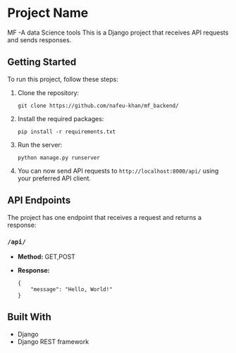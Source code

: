 

# Project Name
MF -A data Science tools 
This is a Django project that receives API requests and sends responses.

## Getting Started

To run this project, follow these steps:

1. Clone the repository:
   ```
   git clone https://github.com/nafeu-khan/mf_backend/
   ```
2. Install the required packages:
   ```
   pip install -r requirements.txt
   ```
3. Run the server:
   ```
   python manage.py runserver
   ```
4. You can now send API requests to `http://localhost:8000/api/` using your preferred API client.

## API Endpoints

The project has one endpoint that receives a request and returns a response:

### `/api/`

- **Method:** GET,POST
- **Response:**

    ```
    {
        "message": "Hello, World!"
    }
    ```

## Built With

- Django
- Django REST framework
